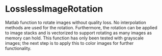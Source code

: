 # LosslessImageRotation
Matlab function to rotate images without quality loss. No interpolation methods are used for the rotation. Furthermore, the rotation can be applied to image stacks and is vectorized to support rotating as many images as memory can hold.
This function has only been tested with grayscale images; the next step is to apply this to color images for further functionality.
